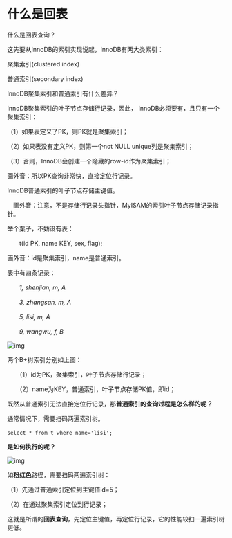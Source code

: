 # 什么是回表

什么是回表查询？

这先要从InnoDB的索引实现说起，InnoDB有两大类索引：

聚集索引(clustered index)

普通索引(secondary index)

 

InnoDB聚集索引和普通索引有什么差异？

 

InnoDB聚集索引的叶子节点存储行记录，因此， InnoDB必须要有，且只有一个聚集索引：

（1）如果表定义了PK，则PK就是聚集索引；

（2）如果表没有定义PK，则第一个not NULL unique列是聚集索引；

（3）否则，InnoDB会创建一个隐藏的row-id作为聚集索引；

画外音：所以PK查询非常快，直接定位行记录。

 

InnoDB普通索引的叶子节点存储主键值。

　画外音：注意，不是存储行记录头指针，MyISAM的索引叶子节点存储记录指针。

 

举个栗子，不妨设有表：

　　t(id PK, name KEY, sex, flag);

画外音：id是聚集索引，name是普通索引。

表中有四条记录：

　　*1, shenjian, m, A*

　　*3, zhangsan, m, A*

　　*5, lisi, m, A*

　　*9, wangwu, f, B*

![img](https://img-service.csdnimg.cn/img_convert/4e64649658b472652588de7eef87ca3a.png)

两个B+树索引分别如上图：

　　（1）id为PK，聚集索引，叶子节点存储行记录；

　　（2）name为KEY，普通索引，叶子节点存储PK值，即id；



既然从普通索引无法直接定位行记录，那**普通索引的查询过程是怎么样的呢？**

通常情况下，需要扫码两遍索引树。

```mysql
select * from t where name='lisi';　
```

**是如何执行的呢？**

![img](https://img-service.csdnimg.cn/img_convert/3119450ce7cc31a54b418b1c6acede66.png)

如**粉红色**路径，需要扫码两遍索引树：

（1）先通过普通索引定位到主键值id=5；

（2）在通过聚集索引定位到行记录；

 

这就是所谓的**回表查询**，先定位主键值，再定位行记录，它的性能较扫一遍索引树更低。

